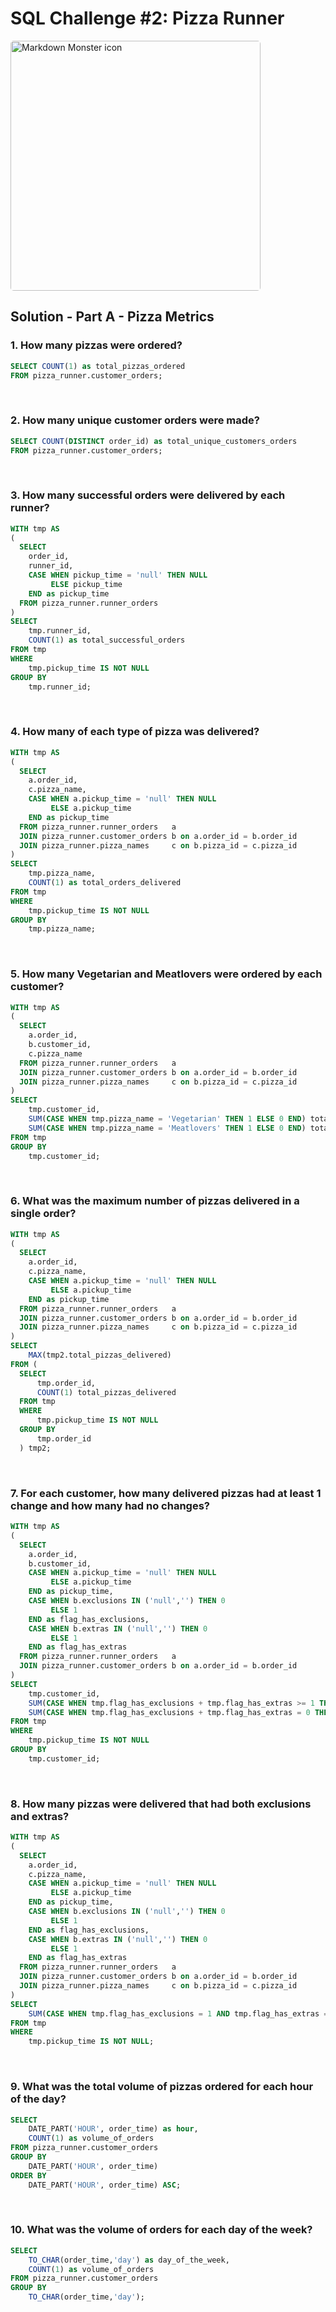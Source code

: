 # SQL Challenge #2: Pizza Runner

<img src="https://8weeksqlchallenge.com/images/case-study-designs/2.png"
     alt="Markdown Monster icon" style="height:400px;width:400px;border-radius:5px;"/>

## Solution - Part A - Pizza Metrics

### 1. How many pizzas were ordered?
```sql
SELECT COUNT(1) as total_pizzas_ordered
FROM pizza_runner.customer_orders;
```
&nbsp;
### 2. How many unique customer orders were made?
```sql
SELECT COUNT(DISTINCT order_id) as total_unique_customers_orders
FROM pizza_runner.customer_orders;
```
&nbsp;
### 3. How many successful orders were delivered by each runner?
```sql
WITH tmp AS
(
  SELECT
  	order_id,
  	runner_id,
  	CASE WHEN pickup_time = 'null' THEN NULL
  		 ELSE pickup_time
  	END as pickup_time
  FROM pizza_runner.runner_orders	
)
SELECT
	tmp.runner_id,
	COUNT(1) as total_successful_orders
FROM tmp
WHERE
	tmp.pickup_time IS NOT NULL
GROUP BY
	tmp.runner_id;
```
&nbsp;
### 4. How many of each type of pizza was delivered?
```sql
WITH tmp AS
(
  SELECT
  	a.order_id,
  	c.pizza_name,
  	CASE WHEN a.pickup_time = 'null' THEN NULL
  		 ELSE a.pickup_time
  	END as pickup_time
  FROM pizza_runner.runner_orders 	a
  JOIN pizza_runner.customer_orders b on a.order_id = b.order_id
  JOIN pizza_runner.pizza_names		c on b.pizza_id = c.pizza_id
)
SELECT
	tmp.pizza_name,
	COUNT(1) as total_orders_delivered
FROM tmp
WHERE
	tmp.pickup_time IS NOT NULL
GROUP BY
	tmp.pizza_name;
```
&nbsp;
### 5. How many Vegetarian and Meatlovers were ordered by each customer?
```sql
WITH tmp AS
(
  SELECT
  	a.order_id,
  	b.customer_id,
  	c.pizza_name
  FROM pizza_runner.runner_orders 	a
  JOIN pizza_runner.customer_orders b on a.order_id = b.order_id
  JOIN pizza_runner.pizza_names		c on b.pizza_id = c.pizza_id
)
SELECT
	tmp.customer_id,
	SUM(CASE WHEN tmp.pizza_name = 'Vegetarian' THEN 1 ELSE 0 END) total_vegetarian,
    SUM(CASE WHEN tmp.pizza_name = 'Meatlovers' THEN 1 ELSE 0 END) total_meatlovers
FROM tmp
GROUP BY
	tmp.customer_id;
```
&nbsp;
### 6. What was the maximum number of pizzas delivered in a single order?
```sql
WITH tmp AS
(
  SELECT
  	a.order_id,
  	c.pizza_name,
  	CASE WHEN a.pickup_time = 'null' THEN NULL
  		 ELSE a.pickup_time
  	END as pickup_time
  FROM pizza_runner.runner_orders 	a
  JOIN pizza_runner.customer_orders b on a.order_id = b.order_id
  JOIN pizza_runner.pizza_names		c on b.pizza_id = c.pizza_id
)
SELECT
	MAX(tmp2.total_pizzas_delivered)
FROM (
  SELECT
      tmp.order_id,
      COUNT(1) total_pizzas_delivered
  FROM tmp
  WHERE
      tmp.pickup_time IS NOT NULL
  GROUP BY
      tmp.order_id
  ) tmp2;
```
&nbsp;
### 7. For each customer, how many delivered pizzas had at least 1 change and how many had no changes?
```sql
WITH tmp AS
(
  SELECT
  	a.order_id,
  	b.customer_id,
  	CASE WHEN a.pickup_time = 'null' THEN NULL
  		 ELSE a.pickup_time
  	END as pickup_time,
  	CASE WHEN b.exclusions IN ('null','') THEN 0
  		 ELSE 1
  	END as flag_has_exclusions,
  	CASE WHEN b.extras IN ('null','') THEN 0
  		 ELSE 1
  	END as flag_has_extras
  FROM pizza_runner.runner_orders 	a
  JOIN pizza_runner.customer_orders b on a.order_id = b.order_id
)
SELECT
	tmp.customer_id,
    SUM(CASE WHEN tmp.flag_has_exclusions + tmp.flag_has_extras >= 1 THEN 1 ELSE 0 END) as total_pizzas_with_1_more_changes,
    SUM(CASE WHEN tmp.flag_has_exclusions + tmp.flag_has_extras = 0 THEN 1 ELSE 0 END) as total_pizzas_with_no_changes
FROM tmp
WHERE
	tmp.pickup_time IS NOT NULL
GROUP BY
	tmp.customer_id;
```
&nbsp;
### 8. How many pizzas were delivered that had both exclusions and extras?
```sql
WITH tmp AS
(
  SELECT
  	a.order_id,
  	c.pizza_name,
  	CASE WHEN a.pickup_time = 'null' THEN NULL
  		 ELSE a.pickup_time
  	END as pickup_time,
  	CASE WHEN b.exclusions IN ('null','') THEN 0
  		 ELSE 1
  	END as flag_has_exclusions,
  	CASE WHEN b.extras IN ('null','') THEN 0
  		 ELSE 1
  	END as flag_has_extras
  FROM pizza_runner.runner_orders 	a
  JOIN pizza_runner.customer_orders b on a.order_id = b.order_id
  JOIN pizza_runner.pizza_names		c on b.pizza_id = c.pizza_id
)
SELECT
    SUM(CASE WHEN tmp.flag_has_exclusions = 1 AND tmp.flag_has_extras = 1 THEN 1 ELSE 0 END) as total_pizzas_with_exclusions_extras
FROM tmp
WHERE
	tmp.pickup_time IS NOT NULL;
```
&nbsp;
### 9. What was the total volume of pizzas ordered for each hour of the day?
```sql
SELECT
	DATE_PART('HOUR', order_time) as hour,
    COUNT(1) as volume_of_orders
FROM pizza_runner.customer_orders
GROUP BY
	DATE_PART('HOUR', order_time)
ORDER BY
	DATE_PART('HOUR', order_time) ASC;
```
&nbsp;
### 10. What was the volume of orders for each day of the week?
```sql
SELECT
	TO_CHAR(order_time,'day') as day_of_the_week,
    COUNT(1) as volume_of_orders
FROM pizza_runner.customer_orders
GROUP BY
	TO_CHAR(order_time,'day');
```